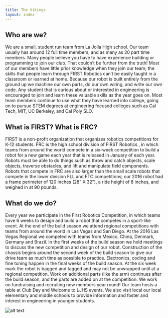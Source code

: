 ```yaml
---
title: The Vikings
layout: index
---
```

Who are we?
-------

We are a small, student run team from La Jolla High school. Our team usually has around 12 full time members, and as many as 20 part time members.
Many people believe you have to have experience building or programming to join our club. That couldn’t be further from the truth! Most of our members have little prior knowledge when they join our team; the skills that people learn through FIRST Robotics can’t be easily taught in a classroom or learned at home. Because our robot is built entirely from the ground up we machine our own parts, do our own wiring, and write our own code. Any student that is curious about or interested in engineering is encouraged to join and learn these valuable skills as the year goes on.
Most team members continue to use what they have learned  into college, going on to pursue STEM degrees at engineering focused colleges such as Cal Tech, MIT, UC Berkeley, and Cal Poly SLO.

What is FIRST? What is FRC?
-------

FIRST is a non-profit organization that organizes robotics competitions for K-12 students. FRC is the high school division of FIRST Robotics , in which teams from around the world compete in a six-week competition to build a robot for a new game each year that is released in January of each year.
Robots must be able to do things such as throw and catch objects, scale objects, traverse obstacles, and lift and manipulate field components. Robots that compete in FRC are also larger than the small scale robots that compete in the lower division FLL and FTC competitions; our 2016 robot had a frame perimeter of 120 inches (28” X 32”), a ride height of 8 inches, and weighed in at 90 pounds.


What do we do?
-------

Every year we participate in the First Robotics Competition, in which teams have 6 weeks to design and build a robot that competes in a sport-like event. At the end of the build season we attend regional competitions with teams from around the world in Las Vegas and San Diego. At the 2016 Las Vegas Regional we competed with teams from Mexico, China, Denmark, Germany and Brazil.
In the first weeks of the build season we hold meetings to discuss the new competition and design of our robot. Construction of the chassis begins around the second week of the build season to give our drive team as much time as possible to practice. Electronics, coding and fine tuning happen in the final weeks of the build season. At the six week mark the robot is bagged and tagged and may not be unwrapped until at a regional competition. Work on additional parts (like the arm) continues after the build season, and the parts are added on at the competition.
We work on fundraising and recruiting new members year round! Our team hosts a table at Club Day and Welcome to LJHS events. We also visit local our local elementary and middle schools to provide information and foster and interest in engineering in younger students.



![alt text][2015Robot]

[2015Robot]: /first/NewSite/images/2015Robot.JPG "2015Robot"
